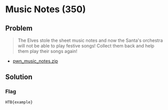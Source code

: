 # Music Notes (350)

## Problem

> The Elves stole the sheet music notes and now the Santa's orchestra will not be able to play festive songs! Collect them back and help them play their songs again!

* [pwn_music_notes.zip](./pwn_music_notes.zip)

## Solution

### Flag

`HTB{example}`
